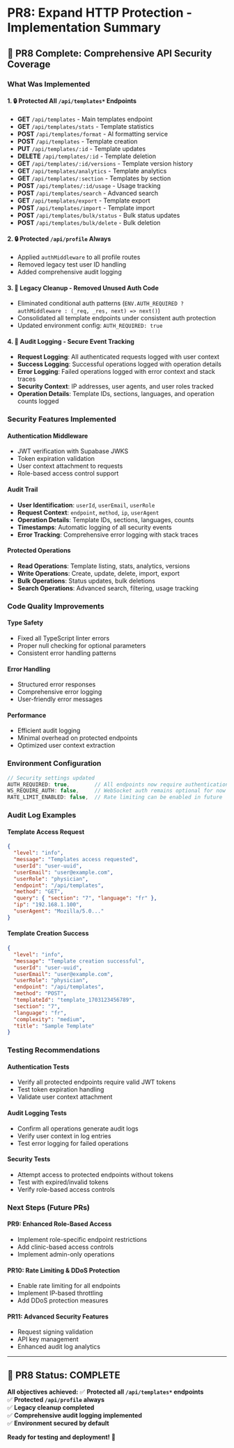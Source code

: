 # PR8: Expand HTTP Protection - Implementation Summary

## 🎯 **PR8 Complete: Comprehensive API Security Coverage**

### **What Was Implemented**

#### 1. **🔒 Protected All `/api/templates*` Endpoints**
- **GET** `/api/templates` - Main templates endpoint
- **GET** `/api/templates/stats` - Template statistics
- **POST** `/api/templates/format` - AI formatting service
- **POST** `/api/templates` - Template creation
- **PUT** `/api/templates/:id` - Template updates
- **DELETE** `/api/templates/:id` - Template deletion
- **GET** `/api/templates/:id/versions` - Template version history
- **GET** `/api/templates/analytics` - Template analytics
- **GET** `/api/templates/:section` - Templates by section
- **POST** `/api/templates/:id/usage` - Usage tracking
- **POST** `/api/templates/search` - Advanced search
- **GET** `/api/templates/export` - Template export
- **POST** `/api/templates/import` - Template import
- **POST** `/api/templates/bulk/status` - Bulk status updates
- **POST** `/api/templates/bulk/delete` - Bulk deletion

#### 2. **🔒 Protected `/api/profile` Always**
- Applied `authMiddleware` to all profile routes
- Removed legacy test user ID handling
- Added comprehensive audit logging

#### 3. **🧹 Legacy Cleanup - Removed Unused Auth Code**
- Eliminated conditional auth patterns (`ENV.AUTH_REQUIRED ? authMiddleware : (_req, _res, next) => next()`)
- Consolidated all template endpoints under consistent auth protection
- Updated environment config: `AUTH_REQUIRED: true`

#### 4. **📝 Audit Logging - Secure Event Tracking**
- **Request Logging**: All authenticated requests logged with user context
- **Success Logging**: Successful operations logged with operation details
- **Error Logging**: Failed operations logged with error context and stack traces
- **Security Context**: IP addresses, user agents, and user roles tracked
- **Operation Details**: Template IDs, sections, languages, and operation counts logged

### **Security Features Implemented**

#### **Authentication Middleware**
- JWT verification with Supabase JWKS
- Token expiration validation
- User context attachment to requests
- Role-based access control support

#### **Audit Trail**
- **User Identification**: `userId`, `userEmail`, `userRole`
- **Request Context**: `endpoint`, `method`, `ip`, `userAgent`
- **Operation Details**: Template IDs, sections, languages, counts
- **Timestamps**: Automatic logging of all security events
- **Error Tracking**: Comprehensive error logging with stack traces

#### **Protected Operations**
- **Read Operations**: Template listing, stats, analytics, versions
- **Write Operations**: Create, update, delete, import, export
- **Bulk Operations**: Status updates, bulk deletions
- **Search Operations**: Advanced search, filtering, usage tracking

### **Code Quality Improvements**

#### **Type Safety**
- Fixed all TypeScript linter errors
- Proper null checking for optional parameters
- Consistent error handling patterns

#### **Error Handling**
- Structured error responses
- Comprehensive error logging
- User-friendly error messages

#### **Performance**
- Efficient audit logging
- Minimal overhead on protected endpoints
- Optimized user context extraction

### **Environment Configuration**

```typescript
// Security settings updated
AUTH_REQUIRED: true,        // All endpoints now require authentication
WS_REQUIRE_AUTH: false,     // WebSocket auth remains optional for now
RATE_LIMIT_ENABLED: false,  // Rate limiting can be enabled in future
```

### **Audit Log Examples**

#### **Template Access Request**
```json
{
  "level": "info",
  "message": "Templates access requested",
  "userId": "user-uuid",
  "userEmail": "user@example.com",
  "userRole": "physician",
  "endpoint": "/api/templates",
  "method": "GET",
  "query": { "section": "7", "language": "fr" },
  "ip": "192.168.1.100",
  "userAgent": "Mozilla/5.0..."
}
```

#### **Template Creation Success**
```json
{
  "level": "info",
  "message": "Template creation successful",
  "userId": "user-uuid",
  "userEmail": "user@example.com",
  "userRole": "physician",
  "endpoint": "/api/templates",
  "method": "POST",
  "templateId": "template_1703123456789",
  "section": "7",
  "language": "fr",
  "complexity": "medium",
  "title": "Sample Template"
}
```

### **Testing Recommendations**

#### **Authentication Tests**
- Verify all protected endpoints require valid JWT tokens
- Test token expiration handling
- Validate user context attachment

#### **Audit Logging Tests**
- Confirm all operations generate audit logs
- Verify user context in log entries
- Test error logging for failed operations

#### **Security Tests**
- Attempt access to protected endpoints without tokens
- Test with expired/invalid tokens
- Verify role-based access controls

### **Next Steps (Future PRs)**

#### **PR9: Enhanced Role-Based Access**
- Implement role-specific endpoint restrictions
- Add clinic-based access controls
- Implement admin-only operations

#### **PR10: Rate Limiting & DDoS Protection**
- Enable rate limiting for all endpoints
- Implement IP-based throttling
- Add DDoS protection measures

#### **PR11: Advanced Security Features**
- Request signing validation
- API key management
- Enhanced audit log analytics

---

## 🎉 **PR8 Status: COMPLETE**

**All objectives achieved:**
✅ **Protected all `/api/templates*` endpoints**  
✅ **Protected `/api/profile` always**  
✅ **Legacy cleanup completed**  
✅ **Comprehensive audit logging implemented**  
✅ **Environment secured by default**  

**Ready for testing and deployment!** 🚀
